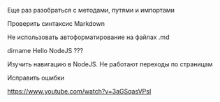 Еще раз разобраться с методами, путями и импортами

Проверить синтаксис Markdown

Не использовать автоформатирование на файлах .md

dirname Hello NodeJS ???

Изучить навигацию в NodeJS. Не работают переходы по страницам

Исправить ошибки

https://www.youtube.com/watch?v=3aGSqasVPsI
